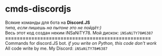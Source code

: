 # cmds-discordjs
Всякие команды для бота на **Discord.JS** <br>*типа, если пишешь на пытоне это не пойдёт:)*</br>
Весь этот код создан неким iNSaNiTY78. Мой дискок: `iNSaNiTY78#6387`
**==================================================**
<br>Commands for discord.JS bot. *if you write on Python, this code don't work* 
<br>All code write by me. My Discord: `iNSaNiTY78#6387`
